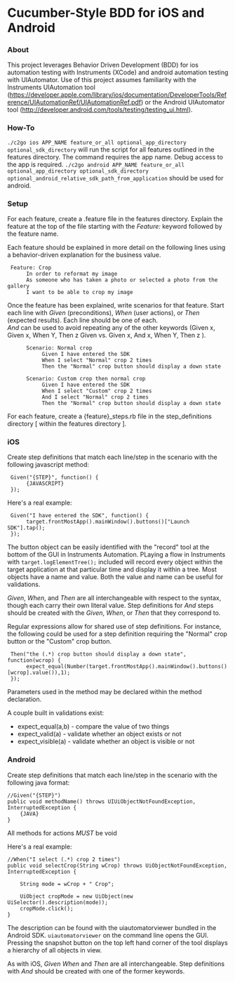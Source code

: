Cucumber-Style BDD for iOS and Android
========================

### About

This project leverages Behavior Driven Development (BDD) for ios automation testing with Instruments (XCode) and android automation testing with UIAutomator.  Use of this project assumes familiarity with the Instruments UIAutomation tool (https://developer.apple.com/library/ios/documentation/DeveloperTools/Reference/UIAutomationRef/UIAutomationRef.pdf) or the Android UIAutomator tool (http://developer.android.com/tools/testing/testing_ui.html).


### How-To

`./c2go ios APP_NAME feature_or_all optional_app_directory optional_sdk_directory` will run the script for all features outlined in the features directory.  The command requires the app name.  Debug access to the app is required.
`./c2go android APP_NAME feature_or_all optional_app_directory optional_sdk_directory optional_android_relative_sdk_path_from_application` should be used for android.

### Setup

For each feature, create a .feature file in the features directory.  Explain the feature at the top of the file starting with the *Feature:* keyword followed by the feature name.

Each feature should be explained in more detail on the following lines using a behavior-driven explanation for the business value.

     Feature: Crop
          In order to reformat my image
          As someone who has taken a photo or selected a photo from the gallery
          I want to be able to crop my image
          
Once the feature has been explained, write scenarios for that feature.  Start each line with *Given* (preconditions), *When* (user actions), or *Then* (expected results).   Each line should be one of each.  
*And* can be used to avoid repeating any of the other keywords (Given x, Given x, When Y, Then z Given vs. Given x, And x, When Y, Then z ).

          Scenario: Normal crop
               Given I have entered the SDK
               When I select "Normal" crop 2 times
               Then the "Normal" crop button should display a down state
          
          Scenario: Custom crop then normal crop
               Given I have entered the SDK
               When I select "Custom" crop 2 times
               And I select "Normal" crop 2 times
               Then the "Normal" crop button should display a down state
               
For each feature, create a {feature}\_steps.rb file in the step\_definitions directory [ within the features directory ].

### iOS

Create step definitions that match each line/step in the scenario with the following javascript method:

     Given("{STEP}", function() {
          {JAVASCRIPT}
     });


Here's a real example:

     Given("I have entered the SDK", function() {
          target.frontMostApp().mainWindow().buttons()["Launch SDK"].tap();
     });
     
The button object can be easily identified with the "record" tool at the bottom of the GUI in Instruments Automation.
PLaying a flow in Instruments with `target.logElementTree();` included will record every object within the target application at that particular time and display it within a tree.  Most objects have a name and value.  Both the value and name can be useful for validations.

*Given*, *When*, and *Then* are all interchangeable with respect to the syntax, though each carry their own literal value.  Step definitions for *And* steps should be created with the *Given*, *When*, or *Then* that they correspond to.

Regular expressions allow for shared use of step definitions.  For instance, the following could be used for a step definition requiring the "Normal" crop button or the "Custom" crop button.

     Then("the (.*) crop button should display a down state", function(wcrop) {
          expect_equal(Number(target.frontMostApp().mainWindow().buttons()[wcrop].value()),1);
     });

Parameters used in the method may be declared within the method declaration.

A couple built in validations exist:

- expect_equal(a,b) - compare the value of two things
- expect_valid(a) - validate whether an object exists or not
- expect_visible(a) - validate whether an object is visible or not

### Android

Create step definitions that match each line/step in the scenario with the following java format:

    //Given("{STEP}")
    public void methodName() throws UIUiObjectNotFoundException, InterruptedException {
        {JAVA}
    }

All methods for actions *MUST* be void

Here's a real example:

    //When("I select (.*) crop 2 times")
    public void selectCrop(String wCrop) throws UiObjectNotFoundException, InterruptedException {
  
        String mode = wCrop + " Crop";
    
        UiObject cropMode = new UiObject(new UiSelector().description(mode));
        cropMode.click(); 
    }
    
The description can be found with the uiautomatorviewer bundled in the Android SDK.  `uiautomatorviewer` on the command line opens the GUI.  Pressing the snapshot button on the top left hand corner of the tool displays a hierarchy of all objects in view.  


As with iOS, *Given* *When* and *Then* are all interchangeable.  Step definitions with *And* should be created with one of the former keywords.
